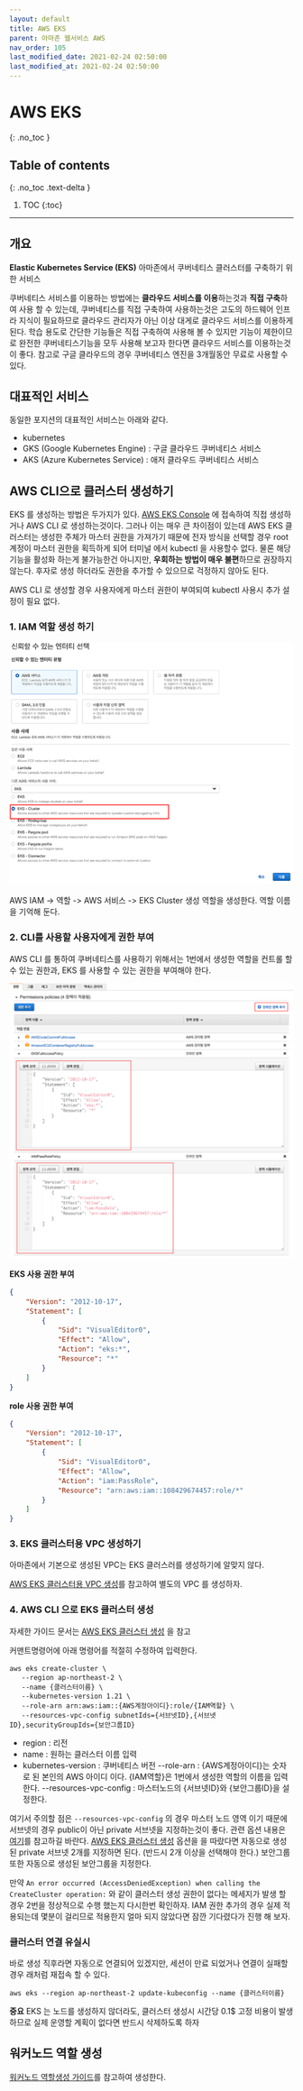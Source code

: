 ```yaml
---
layout: default
title: AWS EKS
parent: 아마존 웹서비스 AWS
nav_order: 105
last_modified_date: 2021-02-24 02:50:00
last_modified_at: 2021-02-24 02:50:00
---
```


# AWS EKS
{: .no_toc }

## Table of contents
{: .no_toc .text-delta }

1. TOC
{:toc}

---

## 개요

**Elastic Kubernetes Service (EKS)** 아마존에서 쿠버네티스 클러스터를 구축하기 위한 서비스

쿠버네티스 서비스를 이용하는 방법에는 **클라우드 서비스를 이용**하는것과 **직접 구축**하여 사용 할 수 있는데, 쿠버네티스를 직접 구축하여 사용하는것은 고도의 하드웨어 인프라 지식이 필요하므로 클라우드 관리자가 아닌 이상 대게로 클라우드 서비스를 이용하게 된다. 학습 용도로 간단한 기능들은 직접 구축하여 사용해 볼 수 있지만 기능이 제한이므로 완전한 쿠버네티스기능을 모두 사용해 보고자 한다면 클라우드 서비스를 이용하는것이 좋다. 참고로 구글 클라우드의 경우 쿠버네티스 엔진을 3개월동안 무료로 사용할 수 있다.

## 대표적인 서비스

동일한 포지션의 대표적인 서비스는 아래와 같다.

- kubernetes
- GKS (Google Kubernetes Engine) : 구글 클라우드 쿠버네티스 서비스
- AKS (Azure Kubernetes Service) : 애저 클라우드 쿠버네티스 서비스

## AWS CLI으로 클러스터 생성하기

EKS 를 생성하는 방법은 두가지가 있다. [AWS EKS Console](https://ap-northeast-2.console.aws.amazon.com/eks) 에 접속하여 직접 생성하거나 AWS CLI 로 생성하는것이다. 그러나 이는 매우 큰 차이점이 있는데 AWS EKS 클러스터는 생성한 주체가 마스터 권한을 가져가기 때문에 전자 방식을 선택할 경우 root 계정이 마스터 권한을 획득하게 되어 터미널 에서 kubectl 을 사용할수 없다. 물론 해당 기능을 활성화 하는게 불가능한건 아니지만, **우회하는 방법이 매우 불편**하므로 권장하지 않는다. 후자로 생성 하더라도 권한을 추가할 수 있으므로 걱정하지 않아도 된다. 

AWS CLI 로 생성할 경우 사용자에게 마스터 권한이 부여되여 kubectl 사용시 추가 설정이 필요 없다.

### 1. IAM 역할 생성 하기

![eks_01.png](/meta/docs/aws/eks_01.png)

AWS IAM -> 역할 -> AWS 서비스 -> EKS Cluster 생성 역할을 생성한다. 역할 이름을 기억해 둔다.

### 2. CLI를 사용할 사용자에게 권한 부여

AWS CLI 를 통하여 쿠버네티스를 사용하기 위해서는 1번에서 생성한 역할을 컨트롤 할 수 있는 권한과, EKS 를 사용할 수 있는 권한을 부여해야 한다. 

![eks_02.png](/meta/docs/aws/eks_02.png)

**EKS 사용 권한 부여**
```json
{
    "Version": "2012-10-17",
    "Statement": [
        {
            "Sid": "VisualEditor0",
            "Effect": "Allow",
            "Action": "eks:*",
            "Resource": "*"
        }
    ]
}
```

**role 사용 권한 부여**
```json
{
    "Version": "2012-10-17",
    "Statement": [
        {
            "Sid": "VisualEditor0",
            "Effect": "Allow",
            "Action": "iam:PassRole",
            "Resource": "arn:aws:iam::108429674457:role/*"
        }
    ]
}
```

### 3. EKS 클러스터용 VPC 생성하기

아마존에서 기본으로 생성된 VPC는 EKS 클러스러를 생성하기에 알맞지 않다. 

[AWS EKS 클러스터용 VPC 생성](https://docs.aws.amazon.com/ko_kr/eks/latest/userguide/creating-a-vpc.html)를 참고하여 별도의 VPC 를 생성하자.

### 4. AWS CLI 으로 EKS 클러스터 생성

자세한 가이드 문서는 [AWS EKS 클러스터 생성](https://docs.aws.amazon.com/ko_kr/eks/latest/userguide/create-cluster.html) 을 참고

커맨트명령어에 아래 명령어를 적절히 수정하여 입력한다.

```
aws eks create-cluster \
   --region ap-northeast-2 \ 
   --name {클러스터이름} \ 
   --kubernetes-version 1.21 \
   --role-arn arn:aws:iam::{AWS계정아이디}:role/{IAM역할} \
   --resources-vpc-config subnetIds={서브넷ID},{서브넷ID},securityGroupIds={보안그룹ID}
```

- region : 리전
- name : 원하는 클러스터 이름 입력 
- kubernetes-version : 쿠버네티스 버전
--role-arn : {AWS계정아이디}는 숫자로 된 본인의 AWS 아이디 이다. {IAM역할}은 1번에서 생성한 역할의 이름을 입력한다.
--resources-vpc-config : 마스터노드의 {서브넷ID}와 {보안그룹ID}을 설정한다.

여기서 주의할 점은 <code>--resources-vpc-config</code> 의 경우 마스터 노드 영역 이기 때문에 서브넷의 경우 public이 아닌 private 서브넷을 지정하는것이 좋다. 관련 옵션 내용은 [여기](https://docs.aws.amazon.com/cli/latest/reference/eks/create-cluster.html#options)를 참고하길 바란다. [AWS EKS 클러스터 생성](https://docs.aws.amazon.com/ko_kr/eks/latest/userguide/create-cluster.html) 옵션을 을 따랐다면 자동으로 생성된 private 서브넷 2개를 지정하면 된다. (반드시 2개 이상을 선택해야 한다.) 보안그룹 또한 자동으로 생성된 보안그룹을 지정한다.

만약 <code>An error occurred (AccessDeniedException) when calling the CreateCluster operation:</code> 와 같이 클러스터 생성 권한이 없다는 메세지가 발생 할 경우 2번을 정상적으로 수행 했는지 다시한번 확인하자. IAM 권한 추가의 경우 실제 적용되는데 몇분이 걸리므로 적용한지 얼마 되지 않았다면 잠깐 기다렸다가 진행 해 보자.

### 클러스터 연결 유실시

바로 생성 직후라면 자동으로 연결되어 있겠지만, 세션이 만료 되었거나 연결이 실패할 경우 래처럼 재접속 할 수 있다.

```
aws eks --region ap-northeast-2 update-kubeconfig --name {클러스터이름}
```

**중요** EKS 는 노드를 생성하지 않더라도, 클러스터 생성시 시간당 0.1$ 고정 비용이 발생 하므로 실제 운영할 계획이 없다면 반드시 삭제하도록 하자

## 워커노드 역할 생성

[워커노드 역할생성 가이드](https://docs.aws.amazon.com/eks/latest/userguide/create-node-role.html#create-worker-node-role)를 참고하여 생성한다.